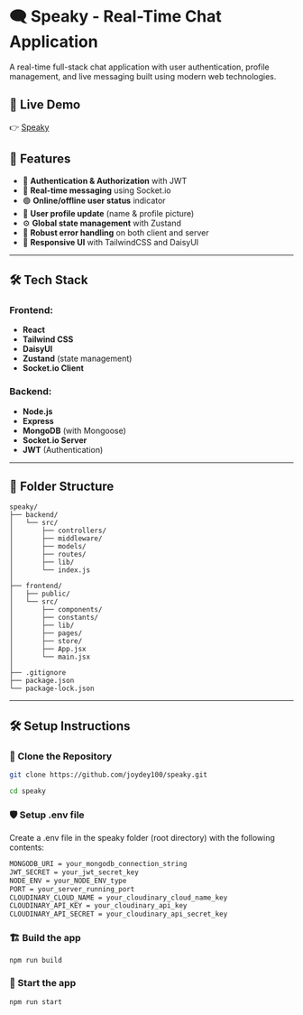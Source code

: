 # 🗨️ Speaky - Real-Time Chat Application

A real-time full-stack chat application with user authentication, profile management, and live messaging built using modern web technologies.

## 🔗 Live Demo

👉 [Speaky](https://speaky-9qys.onrender.com)

## 🚀 Features

- 🔐 **Authentication & Authorization** with JWT
- 💬 **Real-time messaging** using Socket.io
- 🟢 **Online/offline user status** indicator
- 👤 **User profile update** (name & profile picture)
- ⚙️ **Global state management** with Zustand
- 🧠 **Robust error handling** on both client and server
- 📱 **Responsive UI** with TailwindCSS and DaisyUI

---

## 🛠️ Tech Stack

### Frontend:

- **React**
- **Tailwind CSS**
- **DaisyUI**
- **Zustand** (state management)
- **Socket.io Client**

### Backend:

- **Node.js**
- **Express**
- **MongoDB** (with Mongoose)
- **Socket.io Server**
- **JWT** (Authentication)

---

## 📁 Folder Structure

```
speaky/
├── backend/
│   └── src/
│       ├── controllers/
│       ├── middleware/
│       ├── models/
│       ├── routes/
│       ├── lib/
│       └── index.js
│
├── frontend/
│   ├── public/
│   └── src/
│       ├── components/
│       ├── constants/
│       ├── lib/
│       ├── pages/
│       ├── store/
│       ├── App.jsx
│       └── main.jsx
│
├── .gitignore
├── package.json
└── package-lock.json

```

---

## 🛠️ Setup Instructions

### 📁 Clone the Repository

```bash
git clone https://github.com/joydey100/speaky.git
```

```bash
cd speaky
```

### 🛡️ Setup .env file

Create a .env file in the speaky folder (root directory) with the following contents:

```bash
MONGODB_URI = your_mongodb_connection_string
JWT_SECRET = your_jwt_secret_key
NODE_ENV = your_NODE_ENV_type
PORT = your_server_running_port
CLOUDINARY_CLOUD_NAME = your_cloudinary_cloud_name_key
CLOUDINARY_API_KEY = your_cloudinary_api_key
CLOUDINARY_API_SECRET = your_cloudinary_api_secret_key
```

### 🏗️ Build the app

```bash
npm run build

```

### 🚀 Start the app

```bash
npm run start

```
